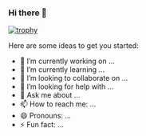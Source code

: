 ### Hi there 👋


[![trophy](https://github-profile-trophy.vercel.app/?username=kotobuki562&theme=onedark)](https://github.com/kotobuki562/git-stars-query)


Here are some ideas to get you started:

- 🔭 I’m currently working on ...
- 🌱 I’m currently learning ...
- 👯 I’m looking to collaborate on ...
- 🤔 I’m looking for help with ...
- 💬 Ask me about ...
- 📫 How to reach me: ...
- 😄 Pronouns: ...
- ⚡ Fun fact: ...

